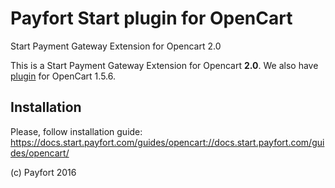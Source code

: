 # Payfort Start plugin for OpenCart

Start Payment Gateway Extension for Opencart 2.0

This is a Start Payment Gateway Extension for Opencart **2.0**. We also have [plugin](https://github.com/payfort/opencart-1.5.6) for OpenCart 1.5.6.


## Installation

Please, follow installation guide: https://docs.start.payfort.com/guides/opencart://docs.start.payfort.com/guides/opencart/

(c) Payfort 2016

